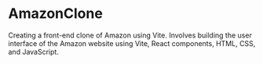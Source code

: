 # AmazonClone

Creating a front-end clone of Amazon using Vite.
Involves building the user interface of the Amazon website using Vite, React components, HTML, CSS, and JavaScript. 
